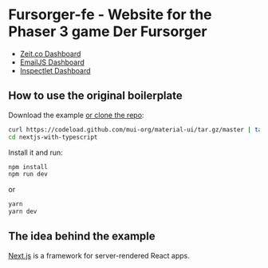 # Fursorger-fe - Website for the Phaser 3 game Der Fursorger

- [Zeit.co Dashboard](https://zeit.co/mirco/fursorger-fe)
- [EmailJS Dashboard](https://dashboard.emailjs.com/)
- [Inspectlet Dashboard](https://www.inspectlet.com/dashboard)

## How to use the original boilerplate

Download the example [or clone the repo](https://github.com/mui-org/material-ui):

```sh
curl https://codeload.github.com/mui-org/material-ui/tar.gz/master | tar -xz --strip=2  material-ui-master/examples/nextjs-with-typescript
cd nextjs-with-typescript
```

Install it and run:

```sh
npm install
npm run dev
```

or

```sh
yarn
yarn dev
```

## The idea behind the example

[Next.js](https://github.com/zeit/next.js) is a framework for server-rendered React apps.
